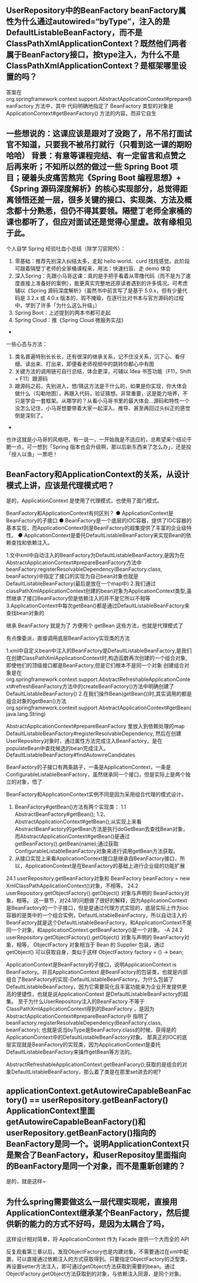 UserRepository中的BeanFactory beanFactory属性为什么通过autowired=“byType”，注入的是DefaultListableBeanFactory，而不是ClassPathXmlApplicationContext？既然他们两者属于BeanFactory接口，按type注入，为什么不是ClassPathXmlApplicationContext？是框架哪里设置的吗？
-
答案在 org.springframework.context.support.AbstractApplicationContext#prepareBeanFactory 方法中，其中
代码明确地指定了 BeanFactory 类型的对象是 ApplicationContext#getBeanFactory() 方法的内容，而非它自生

一些想说的：这课应该是跟对了没跑了，吊不吊打面试官不知道，只要我不被吊打就行（只看到这一课的期盼哈哈）
背景：有意等课程完结、有一定留言和点赞之后再来听；不知所以然的做过一些 Spring Boot 项目；硬着头皮痛苦熬完《Spring Boot 编程思想》+《Spring 源码深度解析》的核心实现部分，总觉得距离领悟还差一层，很多关键的接口、实现类、方法及概念都十分熟悉，但仍不得其要领。隔壁丁老师全家桶的课也都听了，但应对面试还是觉得心里虚。故有缘相见于此。
-
个人自学 Spring 经验吐血小总结（除学习官网外）：
1. 零基础：推荐先别深入纠结太多，走起 hello world、curd 找找感觉。此阶段可跟着隔壁丁老师的全家桶课程来，用法：快速扫盲、走 demo 体会
2. 深入Spring：先跟小马哥这课：真的是手把手看着从零撸代码（而不是为了速度直接上准备好的案例），能更真实完整地还原读者遇到的许多情况。可考虑辅以《Spring 源码深度解析》（虽然书中前言写了是基于 5.0.x，但有少量代码是 3.2.x 或 4.0.x 版本的，瑕不掩瑜，在逐行比对书本与官方源码的过程中，学到了许多「为什么这么升级」）
3. Spring Boot：上述提到的两本书都可走起
4. Spring Cloud：推《Spring Cloud 微服务实战》
-
一些心态与方法：
1. 类名普遍特别长长长，还有很深的继承关系，记不住没关系，沉下心、看仔细、读出来、打出来，即便看老师视频中的跳转你都心中有图
2. 关键方法的调用链可自行总结，体会更深，可辅以 Idea 书签功能（F11，Shift + F11）跟源码
3. 跟源码之前，先别进入，想/猜这方法是干什么的，如果是你实现，你大体会做什么（勾勒地图），再跟入代码，验证猜想。非常重要，这是能力培养，不只是学会一套框架。从哪学的？从看小马哥书里的最大体会...源码和特性一个没怎么记住，小马哥想要带着大家一起深入、推导、甚至再回过头纠正的感觉倒是深刻了。
-
也许这就是小马哥的风格吧，有一说一，一开始我是不适应的，总希望来个结论干脆一点，可一想到「Spring 版本也会升级啊，那以后新东西来了怎么办」，还是投「授人以渔」一票吧！

BeanFactory和ApplicationContext的关系，从设计模式上讲，应该是代理模式吧？
-
是的，ApplicationContext 是使用了代理模式，也使用了面门模式。

BeanFactory和ApplicationContext有何区别？
● ApplicationContext是BeanFactory的子接口
● BeanFactory是一个底层的IOC容器，提供了IOC容器的基本实现，而ApplicationContext则是BeanFactory的超集提供了丰富的企业级特性。
● ApplicationContext是委托DefaultListableBeanFactory来实现Bean的依赖查找和依赖注入。

1.文中xml中自动注入的BeanFactory为DefaultListableBeanFactory,是因为在AbstractApplicationContext#prepareBeanFactory方法中beanFactory.registerResolvableDependency(BeanFactory.class, beanFactory)中指定了接口的实现为自己bean对象也就是DefaultListableBeanFactory(最后是放在一个map中)
2.我们通过classPathXmlApplicationContext创建的bean对象为ApplicationContext类型,虽然继承了接口BeanFactory但是依赖注入的并不是它所以不相等
3.ApplicationContext中每次getBean()都是通过DefaultListableBeanFactory来查找bean对象的

继承 BeanFactory 就是为了 方便用个 getBean 这些方法，也就是代理模式了

有点像委派，直接调用底层BeanFactory实现类的方法

1.xml中自定义bean中注入的BeanFactory是DefaultListableBeanFactory,是我们在创建ClassPathXmlApplicationContext时,构造函数再次创建的一个组合对象,即使他们的顶级接口都是BeanFactory,但是它们根本不是同一个对象
创建组合对象是在
org.springframework.context.support.AbstractRefreshableApplicationContext#refreshBeanFactory方法中的createBeanFactory()方法中明确创建了DefaultListableBeanFactory()
2.在我们操作Bean(getBean())时,其实调用的都是组合对象的getBean()方法org.springframework.context.support.AbstractApplicationContext#getBean(java.lang.String)

AbstractApplicationContext#prepareBeanFactory  里放入到依赖处理的map DefaultListableBeanFactory#registerResolvableDependency,
然后在创建UserRepository对象时，通过属性方法完成注入BeanFactory，是在populateBean中查找候选的bean完成注入。  DefaultListableBeanFactory#findAutowireCandidates

BeanFactory的子接口有两条路子，一条是ApplicationContext，一条是ConfigurableListableBeanFactory，虽然继承同一个接口，但是实际上是两个独立的对象，悟了

BeanFactory和ApplicationContext实例不同是因为采用组合代理的模式设计。

1. BeanFactory#getBean()方法有两个实现类：
1.1 AbstractBeanFactory#getBean(); 
1.2、AbstractApplicationContext#getBean();从实现上来看AbstractBeanFactory的getBean方法是执行doGetBean去查找Bean对象，而AbstractApplicationContext#getBean()是通过getBeanFactory().getBean(name);通过获取ConfigurableListableBeanFactory对象来进行调用getBean方法获取。
2. 从接口实现上来看ApplicationContext接口是继承自BeanFactory接口，所以，ApplicationContext是在BeanFactory的基础上进行企业级的功能扩展

24.1 userRepository.getBeanFactory对象和 BeanFactory beanFactory = new XmlClassPathApplicationContext()对象，不相等。
24.2 userRepository.getObjectFactory().getObject() 对象与声明的 BeanFactory对象，相等。
这一章节，对24.1的问题做了很好的解释，因为ApplicationContext是BeanFactory的一个子接口，但是是通过代理方式实现的，底层实际上作为ioc容器的是类中的一个组合实例，DefaultListableBeanFactory，所以自动注入的BeanFactory就是这个DefaultListableBeanFactory，和ApplicationContext不是同一个对象，和applicationContext.getBeanFactory()是一个对象。
-A
24.2 userRepository.getObjectFactory().getObject() 对象与声明的 BeanFactory对象，相等，
ObjectFactory 对象相当于 Bean 的 Supplier 包装，通过 getObject() 可以获取自身，类似于这样 ObjectFactory factory = () -> bean;

ApplicationContext是BeanFactory的子接口，说明ApplicationContext is BeanFactory。并且ApplicationContext 是BeanFactory的包装类，也就是内部组合了BeanFactory的实现-DefaultListableBeanFactory。为什么包装了DefaultListableBeanFactory，因为它需要简化且丰富功能来为企业开发提供更高的便捷性，也就是说ApplicationContext 是DefaultListableBeanFactory的超集。
至于为什么UserRepository注入的BeanFactory 不等于ClassPathXmlApplicationContext得到的BeanFactory ，是因为AbstractApplicationContext#prepareBeanFactory中 指明了 beanFactory.registerResolvableDependency(BeanFactory.class, beanFactory); 也就是说当byType是BeanFactory.class的时候，获得是的ApplicationContext中的DefaultListableBeanFactory对象。
那真正的IOC的底层实现就是BeanFactory的实现类，因为ApplicationContext是委托DefaultListableBeanFactory来操作getBean等方法的。

AbstractRefreshableApplicationContext.getBeanFacory();获取的是组合的对象DefaultListableBeanFactory，那么着了类是在那里set进去的呢?

applicationContext.getAutowireCapableBeanFactory() == userRepository.getBeanFactory()
ApplicationContext里面getAutowireCapableBeanFactory()和userRepository.getBeanFactory()指向的BeanFactory是同一个。说明ApplicationContext只是聚合了BeanFactory，和userRepositoy里面指向的BeanFactory是同一个对象，而不是重新创建的？
-
是的，就是这样~

为什么spring需要做这么一层代理实现呢，直接用ApplicationContext继承某个BeanFactory，然后提供新的能力的方式不好吗，是因为太耦合了吗，
-
这样设计相对简单，将 ApplicationContext 作为  Facade 提供一个大而全的 API

反复观看第三章以后，发现ObjectFactory也是内建对象，不需要通过在xml中配置，可以直接通过依赖注入的方式获取得到。只要指定ObjectFactory<T>的泛型类，再设置setter方法注入，即可通过getObject方法获取到需要的bean。通过ObjectFactory.getObject方法获取到的对象，与依赖注入同源，是同个对象。